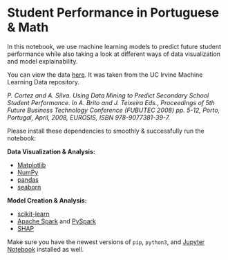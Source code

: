# Student Performance in Portuguese & Math
In this notebook, we use machine learning models to predict future student performance while also taking a look at different ways of data visualization and model explainability. 

You can view the data <a href ="https://archive.ics.uci.edu/ml/datasets/Student+Performance">here</a>. It was taken from the UC Irvine Machine Learning Data repository.

*P. Cortez and A. Silva. Using Data Mining to Predict Secondary School Student Performance. In A. Brito and J. Teixeira Eds., Proceedings of 5th Future Business Technology Conference (FUBUTEC 2008) pp. 5-12, Porto, Portugal, April, 2008, EUROSIS, ISBN 978-9077381-39-7.*

Please install these dependencies to smoothly & successfully run the notebook: 

**Data Visualization & Analysis:**
* <a href="https://matplotlib.org/">Matplotlib</a>
* <a href="https://numpy.org/">NumPy</a>
* <a href="https://pandas.pydata.org/">pandas</a>
* <a href="https://seaborn.pydata.org/">seaborn</a>

**Model Creation & Analysis:**
* <a href="https://scikit-learn.org/stable/">scikit-learn</a>
* <a href="https://spark.apache.org/">Apache Spark</a> and <a href="https://spark.apache.org/docs/latest/api/python/">PySpark</a>
* <a href="https://shap.readthedocs.io/en/latest/index.html">SHAP</a>

Make sure you have the newest versions of ```pip```, ```python3```, and <a href="https://jupyter.org/">Jupyter Notebook</a> installed as well. 